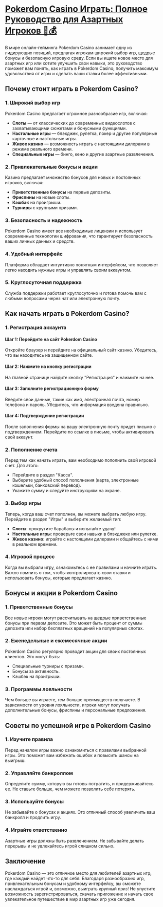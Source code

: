 # [Pokerdom Casino Играть: Полное Руководство для Азартных Игроков 🎲💰](https://brandplay.link/FwVc4f)

В мире онлайн-гейминга Pokerdom Casino занимает одну из лидирующих позиций, предлагая игрокам широкий выбор игр, щедрые бонусы и безопасную игровую среду. Если вы ищете новое место для азартных игр или хотите улучшить свои навыки, это руководство поможет вам понять, как играть в Pokerdom Casino, получить максимум удовольствия от игры и сделать ваши ставки более эффективными.

## Почему стоит играть в Pokerdom Casino?

### 1. Широкий выбор игр

Pokerdom Casino предлагает огромное разнообразие игр, включая:

* **Слоты** — от классических до современных видеослотов с захватывающими сюжетами и бонусными функциями.
* **Настольные игры** — блэкджек, рулетка, покер и другие популярные карточные и настольные игры.
* **Живое казино** — возможность играть с настоящими дилерами в режиме реального времени.
* **Специальные игры** — бинго, кено и другие азартные развлечения.

### 2. Привлекательные бонусы и акции

Казино предлагает множество бонусов для новых и постоянных игроков, включая:

* **Приветственные бонусы** на первые депозиты.
* **Фриспины** на новые слоты.
* **Кэшбэк** на проигрыши.
* **Турниры** с крупными призами.

### 3. Безопасность и надежность

Pokerdom Casino имеет все необходимые лицензии и использует современные технологии шифрования, что гарантирует безопасность ваших личных данных и средств.

### 4. Удобный интерфейс

Платформа обладает интуитивно понятным интерфейсом, что позволяет легко находить нужные игры и управлять своим аккаунтом.

### 5. Круглосуточная поддержка

Служба поддержки работает круглосуточно и готова помочь вам с любыми вопросами через чат или электронную почту.

## Как начать играть в Pokerdom Casino?

### 1. Регистрация аккаунта

#### Шаг 1: Перейдите на сайт Pokerdom Casino

Откройте браузер и перейдите на официальный сайт казино. Убедитесь, что вы находитесь на защищенном сайте.

#### Шаг 2: Нажмите на кнопку регистрации

На главной странице найдите кнопку "Регистрация" и нажмите на нее.

#### Шаг 3: Заполните регистрационную форму

Введите свои данные, такие как имя, электронная почта, номер телефона и пароль. Убедитесь, что информация введена правильно.

#### Шаг 4: Подтверждение регистрации

После заполнения формы на вашу электронную почту придет письмо с подтверждением. Перейдите по ссылке в письме, чтобы активировать свой аккаунт.

### 2. Пополнение счета

Перед тем как начать играть, вам необходимо пополнить свой игровой счет. Для этого:

* Перейдите в раздел "Касса".
* Выберите удобный способ пополнения (карта, электронные кошельки, банковский перевод).
* Укажите сумму и следуйте инструкциям на экране.

### 3. Выбор игры

Теперь, когда ваш счет пополнен, вы можете выбрать любую игру. Перейдите в раздел "Игры" и выберите желаемый тип:

* **Слоты**: прокрутите барабаны и испытайте удачу!
* **Настольные игры**: проверьте свои навыки в блэкджеке или рулетке.
* **Живое казино**: играйте с настоящими дилерами и общайтесь с ними в реальном времени.

### 4. Игровой процесс

Когда вы выбрали игру, ознакомьтесь с ее правилами и начните играть. Важно помнить о том, чтобы контролировать свои ставки и использовать бонусы, которые предлагает казино.

## Бонусы и акции в Pokerdom Casino

### 1. Приветственные бонусы

Все новые игроки могут рассчитывать на щедрые приветственные бонусы при первом депозите. Это может быть процент от суммы депозита или набор бесплатных вращений на популярных слотах.

### 2. Еженедельные и ежемесячные акции

Pokerdom Casino регулярно проводит акции для своих постоянных клиентов. Это могут быть:

* Специальные турниры с призами.
* Бонусы за активность.
* Кэшбэк на проигрыши.

### 3. Программы лояльности

Чем больше вы играете, тем больше преимуществ получаете. В зависимости от уровня лояльности, игроки могут получать дополнительные бонусы, фриспины и персональные предложения.

## Советы по успешной игре в Pokerdom Casino

### 1. Изучите правила

Перед началом игры важно ознакомиться с правилами выбранной игры. Это поможет вам избежать ошибок и повысить шансы на выигрыш.

### 2. Управляйте банкроллом

Определите сумму, которую вы готовы потратить, и придерживайтесь ее. Не ставьте больше, чем можете позволить себе потерять.

### 3. Используйте бонусы

Не забывайте о бонусах и акциях. Это отличный способ увеличить ваш банкролл и продлить игру.

### 4. Играйте ответственно

Азартные игры должны быть развлечением. Не забывайте делать перерывы и не увлекайтесь игрой слишком сильно.

## Заключение

Pokerdom Casino — это отличное место для любителей азартных игр, где каждый найдет что-то для себя. Благодаря разнообразию игр, привлекательным бонусам и удобному интерфейсу, вы сможете наслаждаться игрой и, возможно, выиграть крупный приз! Не упустите возможность зарегистрироваться, скачать приложение и начать свое увлекательное путешествие в мир азартных игр уже сегодня.
